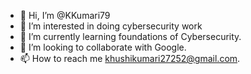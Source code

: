 - 👋 Hi, I’m @KKumari79
- 👀 I’m interested in doing cybersecurity work 
- 🌱 I’m currently learning foundations of Cybersecurity.
- 💞️ I’m looking to collaborate with Google.
- 📫 How to reach me khushikumari27252@gmail.com.

<!---
KKumari79/KKumari79 is a ✨ special ✨ repository because its `README.md` (this file) appears on your GitHub profile.
You can click the Preview link to take a look at your changes.
--->

